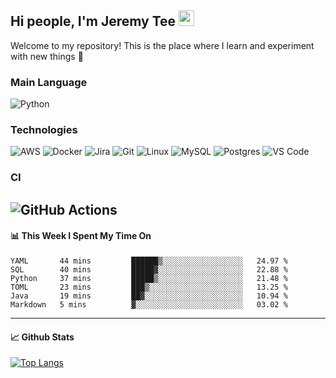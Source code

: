## Hi people, I'm Jeremy Tee <img src="https://media.giphy.com/media/hvRJCLFzcasrR4ia7z/giphy.gif" width="25px">

Welcome to my repository! This is the place where I learn and experiment with new things :rofl:

### Main Language
![Python](https://img.shields.io/badge/-Python-fff?&logo=python)

### Technologies

![AWS](https://img.shields.io/badge/-AWS-fff?&logo=Amazon-AWS&logoColor=232F3E)
![Docker](https://img.shields.io/badge/-Docker-fff?&logo=Docker)
![Jira](https://img.shields.io/badge/-Jira-fff?&logo=jira-software&logoColor=0052CC)
![Git](http://img.shields.io/badge/-Git-eee?style=flat-square&logo=git&logoColor=F05032)
![Linux](https://img.shields.io/badge/-Linux-fff?&logo=linux&logoColor=000)
![MySQL](https://img.shields.io/badge/mysql-fff.svg?logo=mysql&logoColor=000")
![Postgres](https://img.shields.io/badge/postgres-fff.svg?logo=postgresql&logoColor=white")
![VS Code](http://img.shields.io/badge/-VS%20Code-eee?style=flat-square&logo=visual-studio-code&logoColor=007ACC)

### CI
![GitHub Actions](https://img.shields.io/badge/githubactions-fff.svg?logo=githubactions&logoColor=white")
---

#### 📊 **This Week I Spent My Time On**
<!--START_SECTION:waka-->

```text
YAML       44 mins         ██████▒░░░░░░░░░░░░░░░░░░   24.97 %
SQL        40 mins         █████▓░░░░░░░░░░░░░░░░░░░   22.88 %
Python     37 mins         █████▒░░░░░░░░░░░░░░░░░░░   21.48 %
TOML       23 mins         ███▒░░░░░░░░░░░░░░░░░░░░░   13.25 %
Java       19 mins         ██▓░░░░░░░░░░░░░░░░░░░░░░   10.94 %
Markdown   5 mins          ▓░░░░░░░░░░░░░░░░░░░░░░░░   03.02 %
```

<!--END_SECTION:waka-->


---

#### 📈 **Github Stats**
[![Top Langs](https://github-readme-stats.vercel.app/api?username=jeremytee97&show_icons=true&count_private=true&hide_title=true&include_all_commits=true)](https://github.com/jeremytee97)
